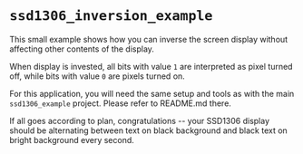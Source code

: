 # `ssd1306_inversion_example`

This small example shows how you can inverse the screen display without affecting other contents of the display.

When display is invested, all bits with value `1` are interpreted as pixel turned off, while bits with value `0` are pixels turned on.

For this application, you will need the same setup and tools as with the main `ssd1306_example` project.
Please refer to README.md there.

If all goes according to plan, congratulations -- your SSD1306 display should be alternating between text on black background and black text on bright background every second.
